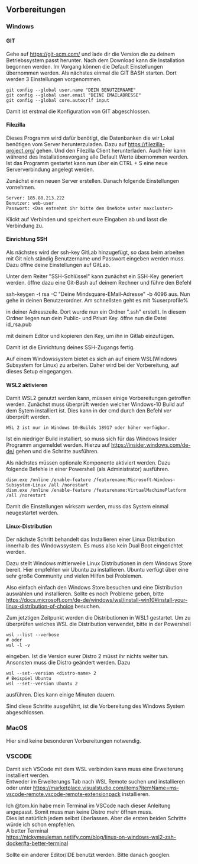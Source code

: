 ## Vorbereitungen  

### Windows
 

#### GIT

Gehe auf <https://git-scm.com/> und lade dir die Version die zu deinem Betriebssystem passt herunter. Nach dem Download kann die Installation begonnen werden. Im Vorgang können die 
Default Einstellungen übernommen werden.
Als nächstes einmal die GIT BASH starten. Dort werden 3 Einstellungen vorgenommen.

    git config --global user.name "DEIN BENUTZERNAME"
    git config --global user.email "DEINE EMAILADRESSE"
    git config --global core.autocrlf input 

Damit ist erstmal die Konfiguration von GIT abgeschlossen.

#### Filezilla

Dieses Programm wird dafür benötigt, die Datenbanken die wir Lokal benötigen vom Server herunterzuladen. Dazu auf <https://filezilla-project.org/> gehen. Und den Filezilla Client herunterladen.
Auch hier kann während des Installationsvorgang alle Default Werte übernommen werden. Ist das Programm gestartet kann nun über ein CTRL + S eine neue Serververbindung angelegt werden.  

Zunächst einen neuen Server erstellen. Danach folgende Einstellungen vornehmen.  

    Server: 185.88.213.222
    Benutzer: web-user
    Passwort: <Das entnehmt ihr bitte dem OneNote unter maxcluster>

Klickt auf Verbinden und speichert eure Eingaben ab und lasst die Verbindung zu.  
  
#### Einrichtung SSH  
Als nächstes wird der ssh-key GitLab hinzugefügt, so dass beim arbeiten mit Git nich ständig Benutzername und Passwort eingeben werden muss. Dazu öffne deine Einstellungen auf GitLab.

Unter dem Reiter "SSH-Schlüssel" kann zunächst ein SSH-Key generiert werden. 
öffne dazu eine Git-Bash auf deinem Rechner und führe den Befehl

ssh-keygen -t rsa -C "Deine Mindsquare-EMail-Adresse" -b 4096
aus. Nun gehe in deinen Benutzerordner. Am schnellsten geht es mit
%userprofile%

in deiner Adresszeile. Dort wurde nun ein Ordner ".ssh" erstellt. In diesem Ordner liegen nun dein Public- und Privat Key. öffne nun die Datei
id_rsa.pub

mit deinem Editor und kopieren den Key, um ihn in Gitlab einzufügen.

Damit ist die Einrichtung deines SSH-Zugangs fertig.

Auf einem Windowssystem bietet es sich an auf einem WSL(Windows Subsystem for Linux) zu arbeiten. Daher wird bei der Vorbereitung, auf dieses Setup eingegangen.

#### WSL2 aktivieren

Damit WSL2 genutzt werden kann, müssen einige Vorbereitungen getroffen werden. Zunächst muss überprüft werden welcher Windows-10 Build auf dem Sytem installiert ist.
Dies kann in der cmd durch den Befehl *ver* überprüft werden.

`WSL 2 ist nur in Windows 10-Builds 18917 oder höher verfügbar.`

Ist ein niedriger Build installiert, so muss sich für das Windows Insider Programm angemeldet werden.
Hierzu auf <https://insider.windows.com/de-de/> gehen und die Schritte ausführen.

Als nächstes müssen optionale Komponente aktiviert werden. Dazu folgende Befehle in einer Powershell (als Administrator) ausführen.

    dism.exe /online /enable-feature /featurename:Microsoft-Windows-Subsystem-Linux /all /norestart  
    dism.exe /online /enable-feature /featurename:VirtualMachinePlatform /all /norestart

Damit die Einstellungen wirksam werden, muss das System einmal neugestartet werden.  

#### Linux-Distribution  

Der nächste Schritt behandelt das Installieren einer Linux Distribution innerhalb des Windowssystem. Es muss also kein Dual Boot eingerichtet werden.

Dazu stellt Windows mittlerweile Linux Distributionen in dem Windows Store bereit. Hier empfehlen wir Ubuntu zu installieren.
Ubuntu verfügt über eine sehr große Community und vielen Hilfen bei Problemen.  

Also einfach einfach den Windows Store besuchen und eine Distribution auswählen und installieren. Sollte es noch Probleme geben, bitte <https://docs.microsoft.com/de-de/windows/wsl/install-win10#install-your-linux-distribution-of-choice> besuchen.

Zum jetztigen Zeitpunkt werden die Distributionen in WSL1 gestartet. Um zu überprüfen welches WSL die Distribution verwendet, bitte in der Powershell  
  
    wsl --list --verbose
    # oder  
    wsl -l -v  

eingeben. Ist die Version eurer Distro 2 müsst ihr nichts weiter tun.  
Ansonsten muss die Distro geändert werden. Dazu  

    wsl --set--version <distro-name> 2
    # Beispiel Ubuntu
    wsl --set--version Ubuntu 2 

ausführen. Dies kann einige Minuten dauern.  

Sind diese Schritte ausgeführt, ist die Vorbereitung des Windows System abgeschlossen.  

### MacOS  

Hier sind keine besonderen Vorbereitungen notwendig.

### VSCODE

Damit sich VSCode mit dem WSL verbinden kann muss eine Erweiterung installiert werden.  
Entweder im Erweiterungs Tab nach WSL Remote suchen und installieren oder unter
<https://marketplace.visualstudio.com/items?itemName=ms-vscode-remote.vscode-remote-extensionpack> installieren.  

Ich @tom.kin habe mein Terminal im VSCode nach dieser Anleitung angepasst. Somit muss man keine Distro mehr öffnen muss.  
Dies ist natürlich jedem selbst überlassen. Aber die ersten beiden Schritte würde ich schon empfehlen.  
A better Terminal  
<https://nickymeuleman.netlify.com/blog/linux-on-windows-wsl2-zsh-docker#a-better-terminal>

Sollte ein anderer Editor/IDE benutzt werden. Bitte danach googlen.